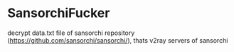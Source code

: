 # SansorchiFucker
decrypt data.txt file of sansorchi repository (https://github.com/sansorchi/sansorchi/), thats v2ray servers of sansorchi
